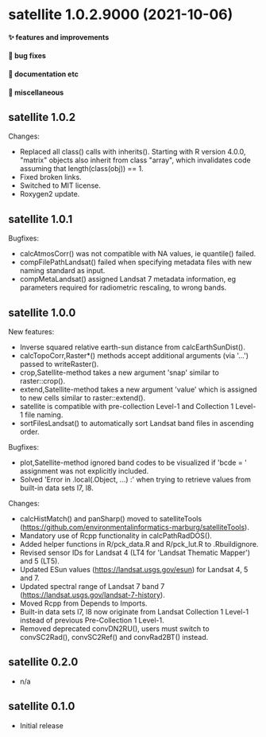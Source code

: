 # satellite 1.0.2.9000 (2021-10-06)

#### ✨ features and improvements

#### 🐛 bug fixes

#### 💬 documentation etc

#### 🍬 miscellaneous


## satellite 1.0.2

Changes:

  * Replaced all class() calls with inherits(). Starting with R version 4.0.0, "matrix" objects also inherit from class "array", which invalidates code assuming that length(class(obj)) == 1.
  * Fixed broken links.
  * Switched to MIT license.
  * Roxygen2 update.


## satellite 1.0.1

Bugfixes:

  * calcAtmosCorr() was not compatible with NA values, ie quantile() failed.
  * compFilePathLandsat() failed when specifying metadata files with new naming standard as input.
  * compMetaLandsat() assigned Landsat 7 metadata information, eg parameters required for radiometric rescaling, to wrong bands.
  

## satellite 1.0.0

New features:

  * Inverse squared relative earth-sun distance from calcEarthSunDist(). 
  * calcTopoCorr,Raster*() methods accept additional arguments (via '...') passed to writeRaster(). 
  * crop,Satellite-method takes a new argument 'snap' similar to raster::crop().
  * extend,Satellite-method takes a new argument 'value' which is assigned to new cells similar to raster::extend().
  * satellite is compatible with pre-collection Level-1 and Collection 1 Level-1 file naming.
  * sortFilesLandsat() to automatically sort Landsat band files in ascending order.

Bugfixes:

  * plot,Satellite-method ignored band codes to be visualized if 'bcde = ' assignment was not explicitly included.
  * Solved 'Error in .local(.Object, ...) :' when trying to retrieve values from built-in data sets l7, l8.

Changes:

  * calcHistMatch() and panSharp() moved to satelliteTools (https://github.com/environmentalinformatics-marburg/satelliteTools).
  * Mandatory use of Rcpp functionality in calcPathRadDOS().
  * Added helper functions in R/pck_data.R and R/pck_lut.R to .Rbuildignore.
  * Revised sensor IDs for Landsat 4 (LT4 for 'Landsat Thematic Mapper') and 5 (LT5).
  * Updated ESun values (https://landsat.usgs.gov/esun) for Landsat 4, 5 and 7.
  * Updated spectral range of Landsat 7 band 7 (https://landsat.usgs.gov/landsat-7-history).
  * Moved Rcpp from Depends to Imports.
  * Built-in data sets l7, l8 now originate from Landsat Collection 1 Level-1 instead of previous Pre-Collection 1 Level-1.
  * Removed deprecated convDN2RU(), users must switch to convSC2Rad(), convSC2Ref() and convRad2BT() instead.


## satellite 0.2.0

* n/a


## satellite 0.1.0

* Initial release
